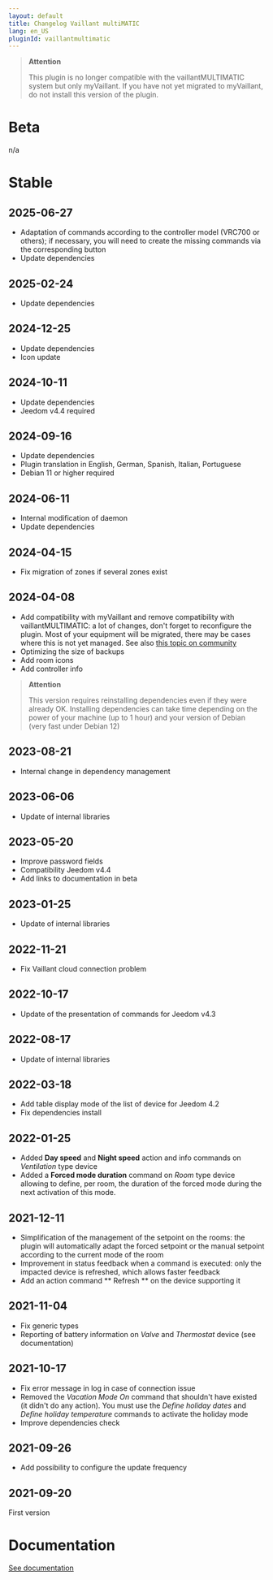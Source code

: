 ```yaml
---
layout: default
title: Changelog Vaillant multiMATIC
lang: en_US
pluginId: vaillantmultimatic
---
```


> **Attention**
>
> This plugin is no longer compatible with the vaillantMULTIMATIC system but only myVaillant. If you have not yet migrated to myVaillant, do not install this version of the plugin.

# Beta

n/a

# Stable

## 2025-06-27

- Adaptation of commands according to the controller model (VRC700 or others); if necessary, you will need to create the missing commands via the corresponding button
- Update dependencies

## 2025-02-24

- Update dependencies

## 2024-12-25

- Update dependencies
- Icon update

## 2024-10-11

- Update dependencies
- Jeedom v4.4 required

## 2024-09-16

- Update dependencies
- Plugin translation in English, German, Spanish, Italian, Portuguese
- Debian 11 or higher required

## 2024-06-11

- Internal modification of daemon
- Update dependencies

## 2024-04-15

- Fix migration of zones if several zones exist

## 2024-04-08

- Add compatibility with myVaillant and remove compatibility with vaillantMULTIMATIC: a lot of changes, don't forget to reconfigure the plugin. Most of your equipment will be migrated, there may be cases where this is not yet managed. See also [this topic on community](https://community.jeedom.com/t/nouvelle-app-myvaillant/123431)
- Optimizing the size of backups
- Add room icons
- Add controller info

> **Attention**
>
> This version requires reinstalling dependencies even if they were already OK.
> Installing dependencies can take time depending on the power of your machine (up to 1 hour) and your version of Debian (very fast under Debian 12)

## 2023-08-21

- Internal change in dependency management

## 2023-06-06

- Update of internal libraries

## 2023-05-20

- Improve password fields
- Compatibility Jeedom v4.4
- Add links to documentation in beta

## 2023-01-25

- Update of internal libraries

## 2022-11-21

- Fix Vaillant cloud connection problem

## 2022-10-17

- Update of the presentation of commands for Jeedom v4.3

## 2022-08-17

- Update of internal libraries

## 2022-03-18

- Add table display mode of the list of device for Jeedom 4.2
- Fix dependencies install

## 2022-01-25

- Added **Day speed** and **Night speed** action and info commands on *Ventilation* type device
- Added a **Forced mode duration** command on *Room* type device allowing to define, per room, the duration of the forced mode during the next activation of this mode.

## 2021-12-11

- Simplification of the management of the setpoint on the rooms: the plugin will automatically adapt the forced setpoint or the manual setpoint according to the current mode of the room
- Improvement in status feedback when a command is executed: only the impacted device is refreshed, which allows faster feedback
- Add an action command ** Refresh ** on the device supporting it

## 2021-11-04

- Fix generic types
- Reporting of battery information on *Valve* and *Thermostat* device (see documentation)

## 2021-10-17

- Fix error message in log in case of connection issue
- Removed the *Vacation Mode On* command that shouldn't have existed (it didn't do any action). You must use the *Define holiday dates* and *Define holiday temperature* commands to activate the holiday mode
- Improve dependencies check

## 2021-09-26

- Add possibility to configure the update frequency

## 2021-09-20

First version

# Documentation

[See documentation]({{site.baseurl}}/{{page.pluginId}}/{{page.lang}})
